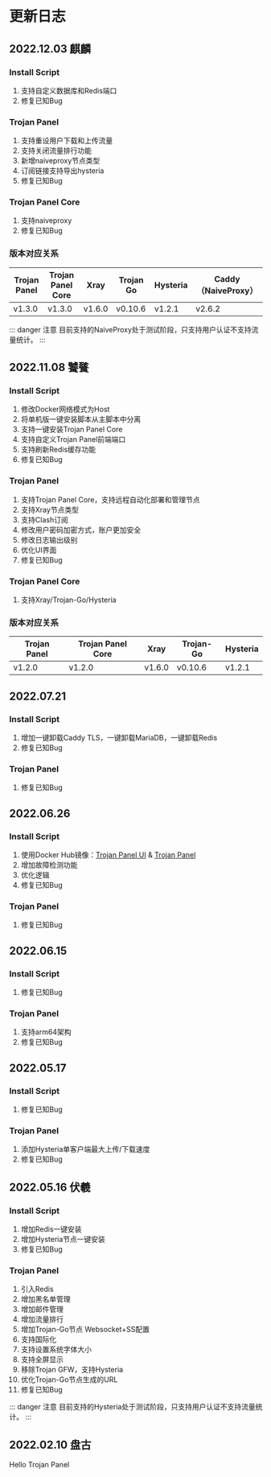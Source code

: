 # 更新日志

## 2022.12.03 麒麟<Badge type="tip" text="v1.3.0" vertical="top" />

### Install Script

1. 支持自定义数据库和Redis端口
2. 修复已知Bug

### Trojan Panel

1. 支持重设用户下载和上传流量
2. 支持关闭流量排行功能
3. 新增naiveproxy节点类型
4. 订阅链接支持导出hysteria
5. 修复已知Bug

### Trojan Panel Core

1. 支持naiveproxy
2. 修复已知Bug

### 版本对应关系

| Trojan Panel | Trojan Panel Core | Xray   | Trojan Go | Hysteria | Caddy（NaiveProxy） |
|--------------|-------------------|--------|-----------|----------|-------------------|
| v1.3.0       | v1.3.0            | v1.6.0 | v0.10.6   | v1.2.1   | v2.6.2            |

::: danger 注意
目前支持的NaiveProxy处于测试阶段，只支持用户认证不支持流量统计。
:::

## 2022.11.08 饕餮<Badge type="tip" text="v1.2.0" vertical="top" />

### Install Script

1. 修改Docker网络模式为Host
2. 将单机版一键安装脚本从主脚本中分离
3. 支持一键安装Trojan Panel Core
4. 支持自定义Trojan Panel前端端口
5. 支持刷新Redis缓存功能
6. 修复已知Bug

### Trojan Panel

1. 支持Trojan Panel Core，支持远程自动化部署和管理节点
2. 支持Xray节点类型
3. 支持Clash订阅
4. 修改用户密码加密方式，账户更加安全
5. 修改日志输出级别
6. 优化UI界面
7. 修复已知Bug

### Trojan Panel Core

1. 支持Xray/Trojan-Go/Hysteria

### 版本对应关系

| Trojan Panel | Trojan Panel Core | Xray   | Trojan-Go | Hysteria |
|--------------|-------------------|--------|-----------|----------|
| v1.2.0       | v1.2.0            | v1.6.0 | v0.10.6   | v1.2.1   |

## 2022.07.21<Badge type="tip" text="v1.1.4" vertical="top" />

### Install Script

1. 增加一键卸载Caddy TLS，一键卸载MariaDB，一键卸载Redis
2. 修复已知Bug

### Trojan Panel

1. 修复已知Bug

## 2022.06.26<Badge type="tip" text="v1.1.3" vertical="top" />

### Install Script

1. 使用Docker Hub镜像：[Trojan Panel UI](https://hub.docker.com/r/jonssonyan/trojan-panel-ui)
   & [Trojan Panel](https://hub.docker.com/r/jonssonyan/trojan-panel)
2. 增加故障检测功能
3. 优化逻辑
4. 修复已知Bug

### Trojan Panel

1. 修复已知Bug

## 2022.06.15<Badge type="tip" text="v1.1.2" vertical="top" />

### Install Script

1. 修复已知Bug

### Trojan Panel

1. 支持arm64架构
2. 修复已知Bug

## 2022.05.17<Badge type="tip" text="v1.1.1" vertical="top" />

### Install Script

1. 修复已知Bug

### Trojan Panel

1. 添加Hysteria单客户端最大上传/下载速度
2. 修复已知Bug

## 2022.05.16 伏羲<Badge type="tip" text="v1.1.0" vertical="top" />

### Install Script

1. 增加Redis一键安装
2. 增加Hysteria节点一键安装
3. 修复已知Bug

### Trojan Panel

1. 引入Redis
2. 增加黑名单管理
3. 增加邮件管理
4. 增加流量排行
5. 增加Trojan-Go节点 Websocket+SS配置
6. 支持国际化
7. 支持设置系统字体大小
8. 支持全屏显示
9. 移除Trojan GFW，支持Hysteria
10. 优化Trojan-Go节点生成的URL
11. 修复已知Bug

::: danger 注意
目前支持的Hysteria处于测试阶段，只支持用户认证不支持流量统计。
:::

## 2022.02.10 盘古<Badge type="tip" text="v1.0.0" vertical="top" />

Hello Trojan Panel